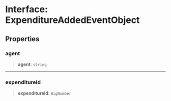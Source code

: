 # Interface: ExpenditureAddedEventObject

## Properties

### agent

> **agent**: `string`

***

### expenditureId

> **expenditureId**: `BigNumber`
